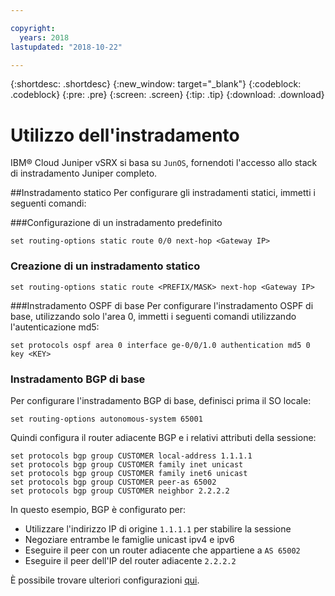 ```yaml
---

copyright:
  years: 2018
lastupdated: "2018-10-22"

---
```


{:shortdesc: .shortdesc}
{:new_window: target="_blank"}
{:codeblock: .codeblock}
{:pre: .pre}
{:screen: .screen}
{:tip: .tip}
{:download: .download}

# Utilizzo dell'instradamento
IBM® Cloud Juniper vSRX si basa su `JunOS`, fornendoti l'accesso allo stack di instradamento Juniper completo.

##Instradamento statico
Per configurare gli instradamenti statici, immetti i seguenti comandi:

###Configurazione di un instradamento predefinito
```
set routing-options static route 0/0 next-hop <Gateway IP>
```

### Creazione di un instradamento statico
```
set routing-options static route <PREFIX/MASK> next-hop <Gateway IP>
```  

###Instradamento OSPF di base
Per configurare l'instradamento OSPF di base, utilizzando solo l'area 0, immetti i seguenti comandi utilizzando l'autenticazione md5:

```
set protocols ospf area 0 interface ge-0/0/1.0 authentication md5 0 key <KEY>
```

### Instradamento BGP di base
Per configurare l'instradamento BGP di base, definisci prima il SO locale:

```
set routing-options autonomous-system 65001
```

Quindi configura il router adiacente BGP e i relativi attributi della sessione:

```
set protocols bgp group CUSTOMER local-address 1.1.1.1
set protocols bgp group CUSTOMER family inet unicast
set protocols bgp group CUSTOMER family inet6 unicast
set protocols bgp group CUSTOMER peer-as 65002
set protocols bgp group CUSTOMER neighbor 2.2.2.2
```

In questo esempio, BGP è configurato per:

* Utilizzare l'indirizzo IP di origine `1.1.1.1` per stabilire la sessione
* Negoziare entrambe le famiglie unicast ipv4 e ipv6
* Eseguire il peer con un router adiacente che appartiene a `AS 65002`
* Eseguire il peer dell'IP del router adiacente `2.2.2.2`

È possibile trovare ulteriori configurazioni [qui](https://www.juniper.net/documentation/en_US/junos11.4/information-products/topic-collections/config-guide-routing/config-guide-routing.pdf).
